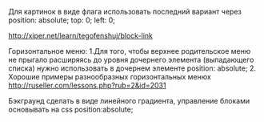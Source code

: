 Для картинок в виде флага использовать последний вариант через  position: absolute; top: 0; left: 0;

http://xiper.net/learn/tegofenshuj/block-link 

Горизонтальное меню:
1.Для того, чтобы верхнее родительское меню не прыгало расширяясь до уровня дочернего элемента (выпадающего списка) нужно использовать в дочернем элементе position: absolute;
2. Хорошие примеры разнообразных горизонтальных менюх http://ruseller.com/lessons.php?rub=2&id=2031

Бэкграунд сделать в виде линейного градиента, управление блоками основывать на css position:absolute;

